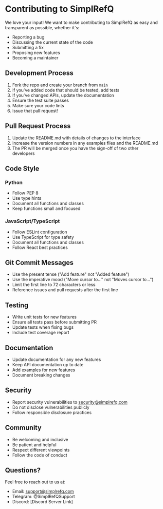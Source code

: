 # Contributing to SimplRefQ

We love your input! We want to make contributing to SimplRefQ as easy and transparent as possible, whether it's:

- Reporting a bug
- Discussing the current state of the code
- Submitting a fix
- Proposing new features
- Becoming a maintainer

## Development Process

1. Fork the repo and create your branch from `main`
2. If you've added code that should be tested, add tests
3. If you've changed APIs, update the documentation
4. Ensure the test suite passes
5. Make sure your code lints
6. Issue that pull request!

## Pull Request Process

1. Update the README.md with details of changes to the interface
2. Increase the version numbers in any examples files and the README.md
3. The PR will be merged once you have the sign-off of two other developers

## Code Style

### Python
- Follow PEP 8
- Use type hints
- Document all functions and classes
- Keep functions small and focused

### JavaScript/TypeScript
- Follow ESLint configuration
- Use TypeScript for type safety
- Document all functions and classes
- Follow React best practices

## Git Commit Messages

- Use the present tense ("Add feature" not "Added feature")
- Use the imperative mood ("Move cursor to..." not "Moves cursor to...")
- Limit the first line to 72 characters or less
- Reference issues and pull requests after the first line

## Testing

- Write unit tests for new features
- Ensure all tests pass before submitting PR
- Update tests when fixing bugs
- Include test coverage report

## Documentation

- Update documentation for any new features
- Keep API documentation up to date
- Add examples for new features
- Document breaking changes

## Security

- Report security vulnerabilities to security@simplrefq.com
- Do not disclose vulnerabilities publicly
- Follow responsible disclosure practices

## Community

- Be welcoming and inclusive
- Be patient and helpful
- Respect different viewpoints
- Follow the code of conduct

## Questions?

Feel free to reach out to us at:
- Email: support@simplrefq.com
- Telegram: @SimplRefQSupport
- Discord: [Discord Server Link] 